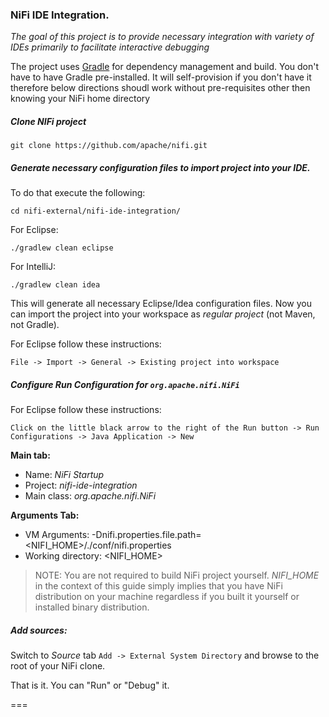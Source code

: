 ### NiFi IDE Integration.

_The goal of this project is to provide necessary integration with variety of IDEs primarily to facilitate interactive debugging_

The project uses [Gradle](http://gradle.org/) for dependency management and build. You don't have to have Gradle pre-installed. It will self-provision if you don't have it therefore below directions shoudl work without pre-requisites other then knowing your NiFi home directory

##### Clone NIFi project

```git clone https://github.com/apache/nifi.git```


##### Generate necessary configuration files to import project into your IDE. 

To do that execute the following:

```cd nifi-external/nifi-ide-integration/```

For Eclipse:

```./gradlew clean eclipse``` 

For IntelliJ:

```./gradlew clean idea```

This will generate all necessary Eclipse/Idea configuration files. Now you can import the project into your workspace as _regular project_ (not Maven, not Gradle).

For Eclipse follow these instructions:

```File -> Import -> General -> Existing project into workspace```


##### Configure _Run Configuration_ for ```org.apache.nifi.NiFi```

For Eclipse follow these instructions:

```Click on the little black arrow to the right of the Run button -> Run Configurations -> Java Application -> New```

**Main tab:**
* Name: _NiFi Startup_
* Project: _nifi-ide-integration_
* Main class: _org.apache.nifi.NiFi_

**Arguments Tab:**
* VM Arguments: -Dnifi.properties.file.path=&lt;NIFI_HOME&gt;/./conf/nifi.properties
* Working directory: &lt;NIFI_HOME&gt;

> NOTE: You are not required to build NiFi project yourself. _NIFI_HOME_ in the context of this guide simply implies that you have NiFi distribution on your machine regardless if you built it yourself or installed binary distribution.

##### Add sources:

Switch to _Source_ tab ```Add -> External System Directory``` and browse to the root of your NiFi clone.

That is it. You can "Run" or "Debug" it. 

===



